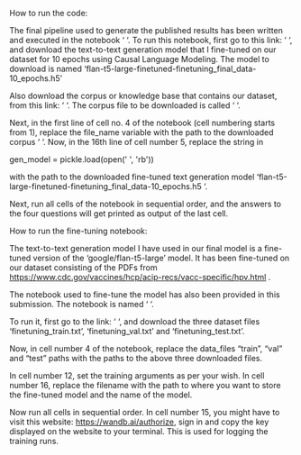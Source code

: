 ﻿How to run the code:


The final pipeline used to generate the published results has been written and executed in the notebook ‘ ‘.
To run this notebook, first go to this link: ‘ ‘,
and download the text-to-text generation model that I fine-tuned on our dataset for 10 epochs using Causal Language Modeling. 
The model to download is named ‘flan-t5-large-finetuned-finetuning_final_data-10_epochs.h5’


Also download the corpus or knowledge base that contains our dataset, from this link: ‘ ‘. The corpus file to be downloaded is called ‘ ‘.


Next, in the first line of cell no. 4 of the notebook (cell numbering starts from 1), replace the file_name variable with the path to the downloaded corpus ‘ ‘.
Now, in the 16th line of cell number 5, replace the string in 


gen_model = pickle.load(open(' ', 'rb'))
        
with the path to the downloaded fine-tuned text generation model ‘flan-t5-large-finetuned-finetuning_final_data-10_epochs.h5 ‘.


Next, run all cells of the notebook in sequential order, and the answers to the four questions will get printed as output of the last cell.


How to run the fine-tuning notebook:


The text-to-text generation model I have used in our final model is a fine-tuned version of the ‘google/flan-t5-large’ model. It has been fine-tuned on our dataset consisting of the PDFs from https://www.cdc.gov/vaccines/hcp/acip-recs/vacc-specific/hpv.html .


The notebook used to fine-tune the model has also been provided in this submission. The notebook is named ‘ ‘.


To run it, first go to the link: ‘ ‘, and download the three dataset files ‘finetuning_train.txt’, ‘finetuning_val.txt’ and ‘finetuning_test.txt’.


Now, in cell number 4 of the notebook, replace the data_files “train”, “val” and “test” paths with the paths to the above three downloaded files.


In cell number 12, set the training arguments as per your wish. In cell number 16, replace the filename with the path to where you want to store the fine-tuned model and the name of the model.


Now run all cells in sequential order. In cell number 15, you might have to visit this website: https://wandb.ai/authorize, sign in and copy the key displayed on the website to your terminal. This is used for logging the training runs.